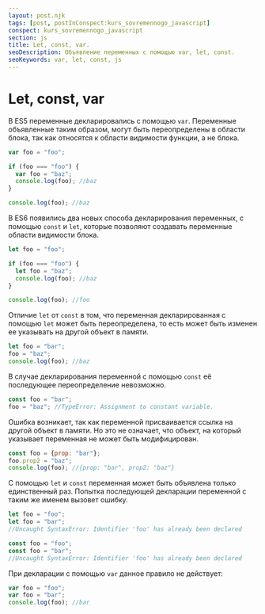 ```yaml
---
layout: post.njk
tags: [post, postInConspect:kurs_sovremennogo_javascript]
conspect: kurs_sovremennogo_javascript
section: js
title: Let, const, var.
seoDescription: Объявление переменных с помощью var, let, const.
seoKeywords: var, let, const, js
---
```

# Let, const, var

В ES5 переменные декларировались с помощью `var`. Переменные объявленные таким образом, могут быть переопределены в области блока, так как относятся к области видимости функции, а не блока.

```js
var foo = "foo";

if (foo === "foo") {
  var foo = "baz";
  console.log(foo); //baz
} 

console.log(foo); //baz
```

В ES6 появились два новых способа декларирования переменных, с помощью `const` и `let`, которые позволяют создавать переменные области видимости блока.

```js
let foo = "foo";

if (foo === "foo") {
  let foo = "baz";
  console.log(foo); //baz
} 

console.log(foo); //foo
```

Отличие `let` от `const` в том, что переменная декларированная с помощью `let` может быть переопределена, то есть может быть изменен ее указывать на другой объект в памяти.

```js
let foo = "bar";
foo = "baz";
console.log(foo); //baz
```

В случае декларирования переменной с помощью `const` её последующее переопределение невозможно.

```js
const foo = "bar";
foo = "baz"; //TypeError: Assignment to constant variable.
```

Ошибка возникает, так как переменной присваивается ссылка на другой объект в памяти. Но это не означает, что объект, на который указывает переменная не может быть модифицирован.

```js
const foo = {prop: "bar"};
foo.prop2 = "baz";
console.log(foo); //{prop: "bar", prop2: "baz"}
```

С помощью `let` и `const` переменная может быть объявлена только единственный раз. Попытка последующей декларации переменной с таким же именем вызовет ошибку.

```js
let foo = "foo";
let foo = "bar";
//Uncaught SyntaxError: Identifier 'foo' has already been declared

const foo = "foo";
const foo = "bar";
//Uncaught SyntaxError: Identifier 'foo' has already been declared
```

При декларации с помощью `var` данное правило не действует:

```js
var foo = "foo";
var foo = "bar";
console.log(foo); //bar
```